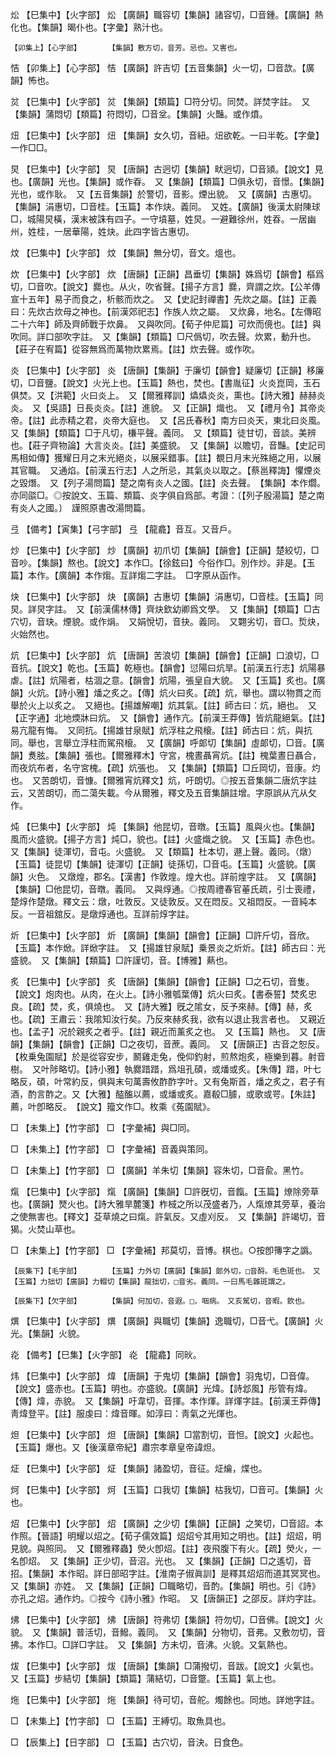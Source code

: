 <!-- { "loadSidebar": true } -->
炂	【巳集中】【火字部】	炂	【廣韻】職容切【集韻】諸容切，□音鍾。【廣韻】熱化也。【集韻】暍仆也。【字彙】熟汁也。

	【卯集上】【心字部】		【集韻】敷方切，音芳。忌也。又害也。

恄	【卯集上】【心字部】	恄	【廣韻】許吉切【五音集韻】火一切，□音欯。【廣韻】怖也。

炃	【巳集中】【火字部】	炃	【集韻】【類篇】□符分切。同焚。詳焚字註。　又【集韻】蒲悶切【類篇】符悶切，□音坌。【集韻】火豔。或作燌。

炄	【巳集中】【火字部】	炄	【集韻】女久切，音紐。炄欲乾。一曰半乾。【字彙】一作□□。

炅	【巳集中】【火字部】	炅	【唐韻】古迥切【集韻】畎迥切，□音熲。【說文】見也。【廣韻】光也。【集韻】或作昋。　又【集韻】【類篇】□俱永切，音憬。【集韻】光也，或作耿。　又【五音集韻】於警切，音影。煙出貌。　又【廣韻】古惠切。【集韻】涓惠切，□音桂。【玉篇】本作炔。義同。　又姓。【廣韻】後漢太尉陳球□，城陽炅橫，漢末被誅有四子。一守墳墓，姓炅。一避難徐州，姓昋。一居幽州，姓桂，一居華陽，姓炔。此四字皆古惠切。

炆	【巳集中】【火字部】	炆	【集韻】無分切，音文。熅也。

炊	【巳集中】【火字部】	炊	【唐韻】【正韻】昌垂切【集韻】姝爲切【韻會】樞爲切，□音吹。【說文】爨也。从火，吹省聲。【揚子方言】爨，齊謂之炊。【公羊傳宣十五年】易子而食之，析骸而炊之。　又【史記封禪書】先炊之屬。【註】正義曰：先炊古炊母之神也。【前漢郊祀志】作族人炊之屬。　又炊鼻，地名。【左傳昭二十六年】師及齊師戰于炊鼻。　又與吹同。【荀子仲尼篇】可炊而傹也。【註】與吹同。詳口部吹字註。　又【集韻】【類篇】□尺僞切，吹去聲。炊累，動升也。【莊子在宥篇】從容無爲而萬物炊累焉。【註】炊去聲。或作吹。

炎	【巳集中】【火字部】	炎	【唐韻】【集韻】于廉切【韻會】疑廉切【正韻】移廉切，□音鹽。【說文】火光上也。【玉篇】熱也，焚也。【書胤征】火炎崑岡，玉石俱焚。又【洪範】火曰炎上。　又【爾雅釋訓】爞爞炎炎，熏也。【詩大雅】赫赫炎炎。　又【吳語】日長炎炎。【註】進貌。　又【正韻】熾也。　又【禮月令】其帝炎帝。【註】此赤精之君，炎帝大庭也。　又【呂氏春秋】南方曰炎天，東北曰炎風。　又【集韻】【類篇】□于凡切，槏平聲。義同。　又【類篇】徒甘切，音談。美辨也。【莊子齊物論】大言炎炎。【註】美盛貌。　又【集韻】以贍切，音豔。【史記司馬相如傳】獲耀日月之末光絕炎，以展采錯事。【註】覩日月末光殊絕之用，以展其官職。　又通焰。【前漢五行志】人之所忌，其氣炎以取之。【蔡邕釋誨】懼煙炎之毀熸。　又【列子湯問篇】楚之南有炎人之國。【註】炎去聲。　【集韻】本作爓。亦同燄□。◎按說文、玉篇、類篇、炎字俱自爲部。考證：〔【列子殷湯篇】楚之南有炎人之國。〕　謹照原書改湯問篇。 

弖	【備考】【寅集】【弓字部】	弖	【龍龕】音互。又音戶。

炒	【巳集中】【火字部】	炒	【廣韻】初爪切【集韻】【韻會】【正韻】楚絞切，□音吵。【集韻】熬也。【說文】本作□。【徐鉉曰】今俗作□。別作炒。非是。【玉篇】本作。【廣韻】本作煼。互詳煼二字註。　□字原从函作。

炔	【巳集中】【火字部】	炔	【廣韻】古惠切【集韻】涓惠切，□音桂。【玉篇】同炅。詳炅字註。　又【前漢儒林傳】齊炔欽幼卿爲文學。　又【集韻】【類篇】□古穴切，音玦。煙貌。或作焆。　又娟悅切，音抉。義同。　又翾劣切，音□。烲炔，火始然也。

炕	【巳集中】【火字部】	炕	【唐韻】苦浪切【集韻】【韻會】【正韻】口浪切，□音抗。【說文】乾也。【玉篇】乾極也。【韻會】愆陽曰炕旱。【前漢五行志】炕陽暴虐。【註】炕陽者，枯涸之意。【韻會】炕陽，張皇自大貌。　又【玉篇】炙也。【廣韻】火炕。【詩小雅】燔之炙之。【傳】炕火曰炙。【疏】炕，舉也。謂以物貫之而舉於火上以炙之。　又絕也。【揚雄解嘲】炕其氣。【註】師古曰：炕，絕也。　又【正字通】北地煗牀曰炕。　又【韻會】通作亢。【前漢王莽傳】皆炕龍絕氣。【註】易亢龍有悔。　又同抗。【揚雄甘泉賦】炕浮柱之飛榱。【註】師古曰：炕，與抗同。舉也，言舉立浮柱而駕飛榱。　又【廣韻】呼郞切【集韻】虛郞切，□音。【廣韻】煑胘。【集韻】張也。【爾雅釋木】守宮，槐晝聶宵炕。【註】槐葉晝日聶合，而夜炕布者，名守宮槐。【疏】炕張也。　又【集韻】【類篇】□丘岡切，音康。灼也。　又苦朗切，音慷。【爾雅宵炕釋文】炕，吁朗切。◎按五音集韻二唐炕字註云，又苦朗切，而二蕩失載。今从爾雅，釋文及五音集韻註增。字原誤从亢从攵作。

炖	【巳集中】【火字部】	炖	【集韻】他昆切，音暾。【玉篇】風與火也。【集韻】風而火盛貌。【揚子方言】炖□，貌也。【註】火盛熾之貌。　又【玉篇】赤色也。　又【集韻】徒渾切，音屯。火盛貌。　又【類篇】杜本切，遯上聲。義同。（燉）【玉篇】徒昆切【集韻】徒渾切【正韻】徒孫切，□音屯。【玉篇】火盛貌。【廣韻】火色。　又燉煌，郡名。【漢書】作敦煌。煌大也。詳前煌字註。　又【廣韻】【集韻】□他昆切，音暾。義同。　又與焞通。◎按周禮春官菙氏疏，引士喪禮，楚焞作楚燉。釋文云：燉，吐敦反。又徒敦反。又在悶反。又祖悶反。一音純本反。一音祖舘反。是燉焞通也。互詳前焞字註。

炘	【巳集中】【火字部】	炘	【廣韻】【集韻】【韻會】【正韻】□許斤切，音欣。【玉篇】本作焮。詳焮字註。　又【揚雄甘泉賦】乗景炎之炘炘。【註】師古曰：光盛貌。　又【集韻】【類篇】□許謹切，音。【博雅】爇也。

炙	【巳集中】【火字部】	炙	【唐韻】【集韻】【韻會】【正韻】□之石切，音隻。【說文】炮肉也。从肉，在火上。【詩小雅瓠葉傳】炕火曰炙。【書泰誓】焚炙忠良。【疏】焚，炙，俱燒也。　又【詩大雅】旣之隂女，反予來赫。【傳】赫，炙也。【疏】王肅云：我隂知汝行矣。乃反來赫炙我，欲有以退止我言者也。　又親近也。【孟子】况於親炙之者乎。【註】親近而薰炙之也。　又【玉篇】熱也。　又【唐韻】【集韻】【韻會】【正韻】□之夜切，音蔗。義同。　又【唐韻正】古音之恕反。【枚乗兔園賦】於是從容安步，鬭雞走兔，俛仰釣射，煎熬炮炙，極樂到暮。射音樹。　又叶陟略切。【詩小雅】執爨踖踖，爲俎孔碩，或燔或炙。【朱傳】踖，叶七略反，碩，叶常約反，俱與末句萬壽攸酢酢字叶。又有兔斯首，燔之炙之，君子有酒，酌言酢之。又【大雅】醓醢以薦，或燔或炙。嘉殽□臄，或歌或咢。【朱註】薦，叶卽略反。　【說文】籀文作□。枚乘《菟園賦》。

□	【未集上】【竹字部】	□	【字彙補】與□同。

□	【未集上】【竹字部】	□	【字彙補】音義與策同。

□	【未集上】【竹字部】	□	【廣韻】羊朱切【集韻】容朱切，□音兪。黑竹。

熂	【巳集中】【火字部】	熂	【廣韻】【集韻】□許旣切，音餼。【玉篇】燎除旁草也。【廣韻】燹火也。【詩大雅旱麓箋】柞棫之所以茂盛者乃，人熂燎其旁草，養治之使無害也。【釋文】芟草燒之曰熂。許氣反。又虛刈反。　又【集韻】許竭切，音猲。火焚山草也。

□	【未集上】【竹字部】	□	【字彙補】邦莫切，音博。棋也。○按卽簙字之譌。

	【辰集下】【毛字部】		【玉篇】力外切【廣韻】【集韻】郞外切，□音酹。毛色斑也。　又【玉篇】力拙切【廣韻】力輟切【集韻】龍拙切，□音劣。義同。一曰馬毛雜斑謂之。

	【辰集下】【欠字部】		【集韻】何加切，音遐。□，咽病。　又亥駕切，音暇。飮也。

熼	【巳集中】【火字部】	熼	【廣韻】與職切【集韻】逸職切，□音弋。【廣韻】火光。【集韻】火貌。

炛	【備考】【巳集】【火字部】	炛	【龍龕】同炚。

炜	【巳集中】【火字部】	煒	【唐韻】于鬼切【集韻】【韻會】羽鬼切，□音偉。【說文】盛赤也。【玉篇】明也。亦盛貌。【廣韻】光煒。【詩邶風】彤管有煒。【傳】煒，赤貌。　又【集韻】吁韋切，音揮。本作煇。詳煇字註。【前漢王莽傳】靑煒登平。【註】服虔曰：煒音暉。如淳曰：靑氣之光煇也。

炟	【巳集中】【火字部】	炟	【唐韻】【集韻】□當割切，音怛。【說文】火起也。【玉篇】爆也。又【後漢章帝紀】肅宗孝章皇帝諱炟。

炡	【巳集中】【火字部】	炡	【集韻】諸盈切，音征。炡爚，煠也。

炣	【巳集中】【火字部】	炣	【玉篇】口我切【集韻】枯我切，□音可。【集韻】火也。

炤	【巳集中】【火字部】	炤	【廣韻】之少切【集韻】【正韻】之笑切，□音詔。本作照。【晉語】明耀以炤之。【荀子儒效篇】炤炤兮其用知之明也。【註】炤炤，明見貌。與照同。　又【爾雅釋蟲】熒火卽炤。【註】夜飛腹下有火。【疏】熒火，一名卽炤。　又【集韻】正少切，音沼。光也。　又【集韻】【正韻】□之遙切，音招。【集韻】本作昭。詳日部昭字註。【淮南子俶眞訓】是釋其炤炤而道其冥冥也。　又【集韻】亦姓。　又【集韻】【正韻】□職略切，音酌。【集韻】明也。引《詩》亦孔之炤。通作灼。◎按今《詩小雅》作昭。　又【唐韻正】之邵反。詳灼字註。

炥	【巳集中】【火字部】	炥	【唐韻】符弗切【集韻】符勿切，□音佛。【說文】火貌。　又【集韻】普活切，音鱍。義同。　又【集韻】分物切，音弗。又敷勿切，音拂。本作□。□詳□字註。　又【集韻】方未切，音沸。火貌。又氣熱也。

炦	【巳集中】【火字部】	炦	【唐韻】【集韻】□蒲撥切，音跋。【說文】火氣也。　又【玉篇】步結切【集韻】【類篇】蒲結切，□音蹩。【玉篇】氣上也。

炧	【巳集中】【火字部】	炧	【集韻】待可切，音舵。燭餘也。同灺。詳灺字註。

□	【未集上】【竹字部】	□	【玉篇】王縛切。取魚具也。

□	【辰集上】【日字部】	□	【玉篇】古穴切，音決。日食色。

